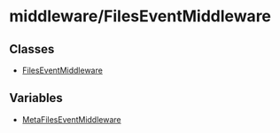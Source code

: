 # middleware/FilesEventMiddleware

## Classes

- [FilesEventMiddleware](classes/FilesEventMiddleware.md)

## Variables

- [MetaFilesEventMiddleware](variables/MetaFilesEventMiddleware.md)
